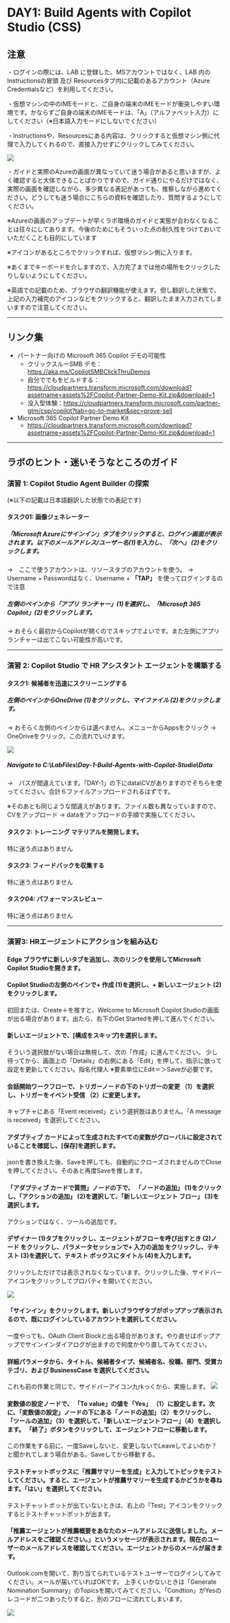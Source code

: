 # DAY1: Build Agents with Copilot Studio (CSS)

## 注意
・ログインの際には、LAB に登録した、MSアカウントではなく、LAB 内の Instructionsの冒頭 及び Resourcesタブ内に記載のあるアカウント（Azure Credentialsなど）を利用してください。

・仮想マシンの中のIMEモードと、ご自身の端末のIMEモードが衝突しやすい環境です。かならずご自身の端末のIMEモードは、「A」（アルファベット入力）にしてください（※日本語入力モードにしないでください）

・Instructionsや、Resourcesにある内容は、クリックすると仮想マシン側に代理で入力してくれるので、直接入力せずにクリックしてみてください。

![](assets/2025-10-05-12-46-29.png)

・ガイドと実際のAzureの画面が異なっていて迷う場合があると思いますが、よく確認すると大体できることばかりですので、ガイド通りにやるだけではなく、実際の画面を確認しながら、多少異なる表記があっても、推察しながら進めてください。どうしても迷う場合にこちらの資料を確認したり、質問するようにしてください。

※Azureの画面のアップデートが早くラボ環境のガイドと実態が合わなくなることは往々にしてあります。今後のためにもそういった点の耐久性をつけておいていただくことも目的にしています

※アイコンがあるところでクリックすれば、仮想マシン側に入ります。

※あくまでキーボードを介しますので、入力完了までは他の場所をクリックしたりしないようにしてください。

※英語での記載のため、ブラウザの翻訳機能が使えます。但し翻訳した状態で、上記の入力補完のアイコンなどをクリックすると、翻訳したまま入力されてしまいますので注意してください。


----
## リンク集
- パートナー向けの Microsoft 365 Copilot デモの可能性
    - クリックスルーSMB デモ： https://aka.ms/CopilotSMBClickThruDemos 
    - 自分ででもをビルドする： https://cloudpartners.transform.microsoft.com/download?assetname=assets%2FCopilot-Partner-Demo-Kit.zip&download=1
    - 没入型体験：https://cloudpartners.transform.microsoft.com/partner-gtm/csp/copilot?tab=go-to-market&sec=prove-sell
- Microsoft 365 Copilot Partner Demo Kit
    - https://cloudpartners.transform.microsoft.com/download?assetname=assets%2FCopilot-Partner-Demo-Kit.zip&download=1
    


----
## ラボのヒント・迷いそうなところのガイド

### 演習 1: Copilot Studio Agent Builder の探索
(※以下の記載は日本語翻訳した状態での表記です)

#### タスク01: 画像ジェネレーター
##### 「Microsoft Azureにサインイン」タブをクリックすると、ログイン画面が表示されます。以下のメールアドレス/ユーザー名(1)を入力し、「次へ」 (2)をクリックします。
→　ここで使うアカウントは、リソースタブのアカウントを使う。
→ Username + Passwordはなく、Username +  **「TAP」** を使ってログインするので注意

##### 左側のペインから「アプリ ランチャー」(1)を選択し、「Microsoft 365 Copilot」(2)をクリックします。
→ おそらく最初からCopilotが開くのでスキップでよいです。また左側にアプリランチャーは出てこない可能性が高いです。

----
### 演習 2: Copilot Studio で HR アシスタント エージェントを構築する

#### タスク1: 候補者を迅速にスクリーニングする
##### 左側のペインからOneDrive (1)をクリックし、マイファイル (2)をクリックします。
→ おそらく左側のペインからは選べません。メニューからAppsをクリック → OneDriveをクリック。この流れでいけます。

![](assets/2025-10-05-13-01-41.png)

##### Navigate to C:\LabFiles\Day-1-Build-Agents-with-Copilot-Studio\Data
→　パスが間違えています。「DAY-1」の下にdata\CVがありますのでそちらを使ってください。合計６ファイルアップロードされるはずです。

※そのあとも同じような間違えがあります。ファイル数も異なっていますので、CVをアップロード → dataをアップロードの手順で実施してください。

#### タスク 2: トレーニング マテリアルを開発します。
特に迷う点はありません

#### タスク3: フィードバックを収集する
特に迷う点はありません

#### タスク04: パフォーマンスレビュー
特に迷う点はありません

----
### 演習3: HRエージェントにアクションを組み込む

#### Edge ブラウザに新しいタブを追加し、次のリンクを使用してMicrosoft Copilot Studioを開きます。
#### Copilot Studioの左側のペインで+ 作成 (1)を選択し、+ 新しいエージェント (2)をクリックします。
初回または、Create＋を推すと、Welcome to Microsoft Copilot Studioの画面が出る場合があります。出たら、右下のGet Startedを押して進んでください。

#### 新しいエージェントで、[構成をスキップ]を選択します。
そういう選択肢がない場合は無視して、次の「作成」に進んでください。
少し待ってから、画面上の「Details」の右側にある「Edit」を押して、指示に倣って設定を更新してください。指名代理人
※要素単位にEdit＝＞Saveが必要です。

#### 会話開始ワークフローで、トリガーノードの下のトリガーの変更 （1）を選択し、トリガーをイベント受信 （2）に変更します。
キャプチャにある「Event received」という選択肢はありません。「A message is received」を選択してください。

#### アダプティブ カードによって生成されたすべての変数がグローバルに設定されていることを確認し、[保存]を選択します。
jsonを書き換えた後、Saveを押しても、自動的にクローズされませんのでCloseを押してください。そのあと再度Saveを推します。

#### 「アダプティブ カードで質問」ノードの下で、 「ノードの追加」 (1)をクリックし、「アクションの追加」 (2)を選択して、「新しいエージェント フロー」 (3)を選択します。
アクションではなく、ツールの追加です。

#### デザイナー (1)タブをクリックし、エージェントがフローを呼び出すとき (2)ノード をクリックし、パラメータセッションで+ 入力の追加 をクリックし、テキスト (3)を選択して、テキスト ボックスにタイトル (4)を入力します。
クリックしただけでは表示されなくなっています。クリックした後、サイドバーアイコンをクリックしてプロパティを開いてください。

![](assets/2025-10-05-13-36-21.png)

#### 「サインイン」をクリックします。新しいブラウザタブがポップアップ表示されるので、既にログインしているアカウントを選択してください。
一度やっても、OAuth Client Blockと出る場合があります。やり直せばポップアップでサインインダイアログが出ますので何度かやり直してみてください。

#### 詳細パラメータから、タイトル、候補者タイプ、候補者名、役職、部門、受賞カテゴリ、および BusinessCase を選択してください。
これも前の作業と同じで、サイドバーアイコン九rkっくから、実施します。
![](assets/2025-10-05-13-40-18.png)

#### 変数値の設定ノードで、 「To value」の値を「Yes」 （1）に設定します。次に、「変数値の設定」ノードの下にある「ノードの追加」（2）をクリックし、 「ツールの追加」（3）を選択して、「新しいエージェントフロー」（4）を選択します。 「終了」ボタンをクリックして、エージェントフローに移動します。
この作業をする前に、一度Saveしないと、変更しないでLeaveしてよいのか？と聞かれてしまう場合がある。Saveしてから移動する。

#### テストチャットボックスに「推薦サマリーを生成」と入力してトピックをテストしてください。すると、エージェントが推薦サマリーを生成するかどうかを尋ねます。「はい」を選択してください。
テストチャットボットが出ていないときは、右上の「Test」アイコンをクリックするとテストチャットボットが出ます。


#### 「推薦エージェントが推薦概要をあなたのメールアドレスに送信しました。メールアドレスをご確認ください。」というメッセージが表示されます。現在のユーザーのメールアドレスを確認してください。エージェントからのメールが届きます。
Outlook.comを開いて、割り当てられているテストユーザーでログインしてみてください。メールが届いていればOKです。
上手くいかないときは「Generate Nomination Summary」のTopicsを開いてみてください。「Condtion」がYesのレコードが二つあったりすると、別のフローに流れてしまいます。

![](assets/2025-10-05-14-22-24.png)